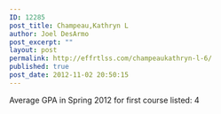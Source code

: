 ```yaml
---
ID: 12285
post_title: Champeau,Kathryn L
author: Joel DesArmo
post_excerpt: ""
layout: post
permalink: http://effrtlss.com/champeaukathryn-l-6/
published: true
post_date: 2012-11-02 20:50:15
---
```

<p>Average GPA in Spring 2012 for first course listed: 4</p>